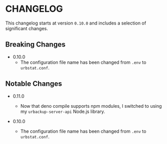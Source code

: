 # CHANGELOG

This changelog starts at version `0.10.0` and includes a selection of
significant changes.

## Breaking Changes

- 0.10.0
  - The configuration file name has been changed from `.env` to `urbstat.conf`.

## Notable Changes

- 0.11.0
  - Now that deno compile supports npm modules, I switched to using my
    `urbackup-server-api` Node.js library.

- 0.10.0
  - The configuration file name has been changed from `.env` to `urbstat.conf`.

